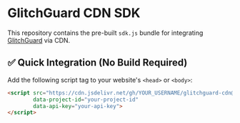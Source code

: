 # GlitchGuard CDN SDK

This repository contains the pre-built `sdk.js` bundle for integrating [GlitchGuard](https://glitchguard.dev) via CDN.

## ✅ Quick Integration (No Build Required)

Add the following script tag to your website's `<head>` or `<body>`:

```html
<script src="https://cdn.jsdelivr.net/gh/YOUR_USERNAME/glitchguard-cdn@latest/dist/sdk.js"
        data-project-id="your-project-id"
        data-api-key="your-api-key">
</script>
